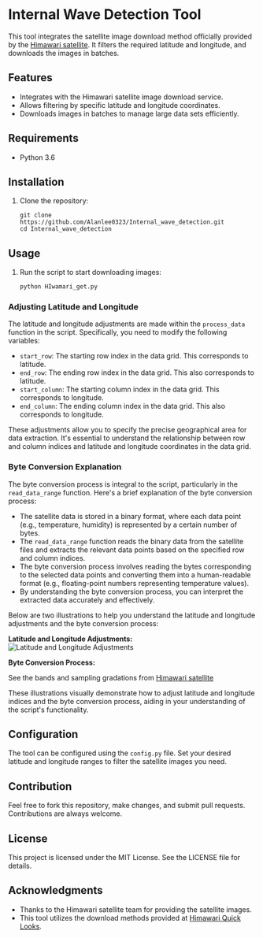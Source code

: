 # Internal Wave Detection Tool

This tool integrates the satellite image download method officially provided by the [Himawari satellite](http://quicklooks.cr.chiba-u.ac.jp/~himawari_movie/rd_gridded.html). It filters the required latitude and longitude, and downloads the images in batches.

## Features

- Integrates with the Himawari satellite image download service.
- Allows filtering by specific latitude and longitude coordinates.
- Downloads images in batches to manage large data sets efficiently.

## Requirements

- Python 3.6

## Installation

1. Clone the repository:
    ```
    git clone https://github.com/Alanlee0323/Internal_wave_detection.git
    cd Internal_wave_detection
    ```
## Usage

1. Run the script to start downloading images:
    ```bash
    python HIwamari_get.py
    ```

### Adjusting Latitude and Longitude

The latitude and longitude adjustments are made within the `process_data` function in the script. Specifically, you need to modify the following variables:

- `start_row`: The starting row index in the data grid. This corresponds to latitude.
- `end_row`: The ending row index in the data grid. This also corresponds to latitude.
- `start_column`: The starting column index in the data grid. This corresponds to longitude.
- `end_column`: The ending column index in the data grid. This also corresponds to longitude.

These adjustments allow you to specify the precise geographical area for data extraction. It's essential to understand the relationship between row and column indices and latitude and longitude coordinates in the data grid.

### Byte Conversion Explanation

The byte conversion process is integral to the script, particularly in the `read_data_range` function. Here's a brief explanation of the byte conversion process:

- The satellite data is stored in a binary format, where each data point (e.g., temperature, humidity) is represented by a certain number of bytes.
- The `read_data_range` function reads the binary data from the satellite files and extracts the relevant data points based on the specified row and column indices.
- The byte conversion process involves reading the bytes corresponding to the selected data points and converting them into a human-readable format (e.g., floating-point numbers representing temperature values).
- By understanding the byte conversion process, you can interpret the extracted data accurately and effectively.

Below are two illustrations to help you understand the latitude and longitude adjustments and the byte conversion process:

**Latitude and Longitude Adjustments:**
![Latitude and Longitude Adjustments](https://github.com/Alanlee0323/Internal_wave_detection/assets/95911604/66bfdbe6-4510-4347-a936-f3a144c359e4/latitude_longitude_adjustments.png)

**Byte Conversion Process:**

See the bands and sampling gradations from [Himawari satellite](http://quicklooks.cr.chiba-u.ac.jp/~himawari_movie/rd_gridded.html) 

These illustrations visually demonstrate how to adjust latitude and longitude indices and the byte conversion process, aiding in your understanding of the script's functionality.


## Configuration

The tool can be configured using the `config.py` file. Set your desired latitude and longitude ranges to filter the satellite images you need.

## Contribution

Feel free to fork this repository, make changes, and submit pull requests. Contributions are always welcome.

## License

This project is licensed under the MIT License. See the LICENSE file for details.

## Acknowledgments

- Thanks to the Himawari satellite team for providing the satellite images.
- This tool utilizes the download methods provided at [Himawari Quick Looks](http://quicklooks.cr.chiba-u.ac.jp/~himawari_movie/rd_gridded.html).

